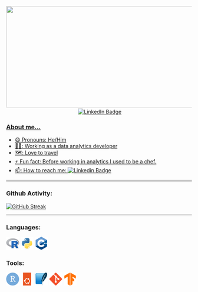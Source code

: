 <div id = "header" align="center">
    <img src="https://media.giphy.com/media/ZVik7pBtu9dNS/giphy.gif" width="508", height = "275"/>
</div>
<div id="badges", align="center">
    <a>
        <img src="https://komarev.com/ghpvc/?username=roBertus31&style=flat-square&color=blue" alt=""/>
    </a>
    <a href="https://www.linkedin.com/in/robert-teal-6172b538"><img src="https://img.shields.io/badge/LinkedIn-blue?style=for-the-badge&logo=linkedin&logoColor=white" alt="LinkedIn Badge">
</div>
 
### About me...
- 😄 Pronouns: He/Him
- 👨‍💻: Working as a data analytics developer
- 🗺️: Love to travel
- ⚡ Fun fact: Before working in analytics I used to be a chef.   
- 📫: How to reach me: [![Linkedin Badge](https://img.shields.io/badge/-Rob-blue?style=flat&logo=Linkedin&logoColor=white)](https://www.linkedin.com/in/robert-teal-6172b538)
---
### Github Activity:
[![GitHub Streak](https://streak-stats.demolab.com?user=roBertus31&theme=dark&background=4c4c4e&border_radius=100)](https://git.io/streak-stats)

---

### Languages:
<div>
    <img src="https://github.com/devicons/devicon/blob/master/icons/r/r-original.svg" height="35" width="35">
    <img src="https://github.com/devicons/devicon/blob/master/icons/python/python-original.svg" height="35" width="35">
    <img src="https://github.com/devicons/devicon/blob/master/icons/cplusplus/cplusplus-original.svg" height="35" width="35">
</div>
    
### Tools:
<div>
    <img src="https://github.com/devicons/devicon/blob/master/icons/rstudio/rstudio-original.svg" height="35" width="35">
    <img src="https://github.com/devicons/devicon/blob/master/icons/ubuntu/ubuntu-plain.svg" height="35" width="35">
    <img src="https://github.com/devicons/devicon/blob/master/icons/sqlite/sqlite-original.svg" height="35" width="35">
    <img src="https://github.com/devicons/devicon/blob/master/icons/git/git-original.svg" height="35" width="35">
    <img src="https://github.com/devicons/devicon/blob/master/icons/tensorflow/tensorflow-original.svg" height="35" width="35">
</div>    

<!--
**roBertus31/roBertus31** is a ✨ _special_ ✨ repository because its `README.md` (this file) appears on your GitHub profile.

Here are some ideas to get you started:

- 🔭 I’m currently working on ...
- 🌱 I’m currently learning ...
- 👯 I’m looking to collaborate on ...
- 🤔 I’m looking for help with ...
- 💬 Ask me about ...
- 📫 How to reach me: ...
- 😄 Pronouns: ...
- ⚡ Fun fact: ...
-->
